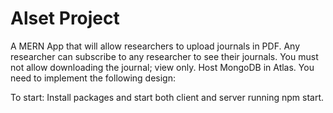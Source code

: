 # Alset Project
A MERN App that will allow researchers to upload journals in PDF. Any researcher can subscribe to any researcher to see their journals. You must not allow downloading the journal; view only. Host MongoDB in Atlas. You need to implement the following design:

To start:
Install packages and start both client and server running npm start.
